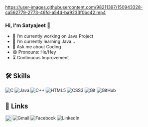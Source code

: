 https://user-images.githubusercontent.com/98211397/150943328-ca562779-2773-46fd-a54d-ba9233f0bc42.mp4

### Hi, I'm Satyajeet 👋
- 🔭 I’m currently working on Java Project
- 🌱 I’m currently learning Java...
- 💬 Ask me about Coding
- 😄 Pronouns: He/Hey
- :hourglass_flowing_sand: Continuous Improvement

## 🛠 Skills
 ![C](https://img.shields.io/badge/c-%2300599C.svg?style=for-the-badge&logo=c&logoColor=white) ![Java](https://img.shields.io/badge/java-%23ED8B00.svg?style=for-the-badge&logo=java&logoColor=white) ![C++](https://img.shields.io/badge/c++-%2300599C.svg?style=for-the-badge&logo=c%2B%2B&logoColor=white) ![HTML5](https://img.shields.io/badge/html5-%23E34F26.svg?style=for-the-badge&logo=html5&logoColor=white) ![CSS3](https://img.shields.io/badge/css3-%231572B6.svg?style=for-the-badge&logo=css3&logoColor=white)
![Git](https://img.shields.io/badge/git-%23F05033.svg?style=for-the-badge&logo=git&logoColor=white) ![GitHub](https://img.shields.io/badge/github-%23121011.svg?style=for-the-badge&logo=github&logoColor=white)

## 🔗 Links
  ![Gmail](https://img.shields.io/badge/Gmail-D14836?style=for-the-badge&logo=gmail&logoColor=white) ![Facebook](https://img.shields.io/badge/Facebook-%231877F2.svg?style=for-the-badge&logo=Facebook&logoColor=white) ![LinkedIn](https://img.shields.io/badge/linkedin-%230077B5.svg?style=for-the-badge&logo=linkedin&logoColor=white)
  <a href="https://www.instagram.com/sattu_nik27/"><img align="left" src="https://raw.githubusercontent.com/yushi1007/yushi1007/main/images/instagram.svg" alt="sattunikam | Instagram" width="21px"/></a>
  
<!--
**sattunikam/sattunikam** is a ✨ _special_ ✨ repository because its `README.md` (this file) appears on your GitHub profile.
- 📫 How to reach me: ...
- ⚡ Fun fact: ...
- 🤔 I’m looking for help with ...
- 👯 I’m looking to collaborate on ...
Here are some ideas to get you started:


-->
